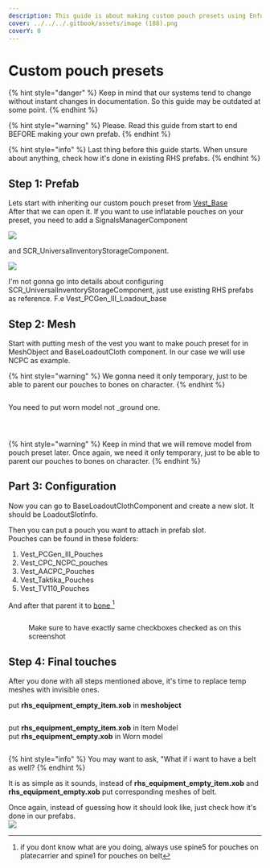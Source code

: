 ```yaml
---
description: This guide is about making custom pouch presets using Enfusion tools.
cover: ../../../.gitbook/assets/image (188).png
coverY: 0
---
```


# Custom pouch presets





{% hint style="danger" %}
Keep in mind that our systems tend to change without instant changes in documentation. So this guide may be outdated at some point.&#x20;
{% endhint %}

{% hint style="warning" %}
Please. Read this guide from start to end BEFORE making your own prefab.
{% endhint %}

{% hint style="info" %}
Last thing before this guide starts. When unsure about anything, check how it's done in existing RHS prefabs.
{% endhint %}

## Step 1: Prefab

Lets start with inheriting our custom pouch preset from [Vest\_Base](https://enfusionengine.com/api/redirect?to=enfusion://ResourceManager/\~RHSStatusQuo:Prefabs/Characters/Core/RHS\_Vest\_Base.et)[ ](https://enfusionengine.com/api/redirect?to=enfusion://ResourceManager/\~ArmaReforger:Prefabs/Characters/Core/Vest\_Base.et)\
After that we can open it. If you want to use inflatable pouches on your preset, you need to add a SignalsManagerComponent

![](<../../../.gitbook/assets/image (189).png>)

and SCR\_UniversalInventoryStorageComponent.

![](<../../../.gitbook/assets/image (197).png>)

I'm not gonna go into details about configuring SCR\_UniversalInventoryStorageComponent, just use existing RHS prefabs as reference. F.e Vest\_PCGen\_III\_Loadout\_base

## Step 2: Mesh

Start with putting mesh of the vest you want to make pouch preset for in MeshObject and BaseLoadoutCloth component. In our case we will use NCPC as example.



{% hint style="warning" %}
We gonna need it only temporary, just to be able to parent our pouches to bones on character.
{% endhint %}

<figure><img src="../../../.gitbook/assets/image (192).png" alt=""><figcaption></figcaption></figure>

You need to put worn model not \_ground one.

<figure><img src="../../../.gitbook/assets/image (191).png" alt=""><figcaption></figcaption></figure>

<figure><img src="../../../.gitbook/assets/image (193).png" alt=""><figcaption></figcaption></figure>

<figure><img src="../../../.gitbook/assets/image (194).png" alt=""><figcaption></figcaption></figure>



{% hint style="warning" %}
Keep in mind that we will remove model from pouch preset later. Once again, we need it only temporary, just to be able to parent our pouches to bones on character.
{% endhint %}





## Part 3: Configuration

Now you can go to BaseLoadoutClothComponent and create a new slot. It should be LoadoutSlotInfo.

Then you can put a pouch you want to attach in prefab slot. \
Pouches can be found in these folders:



1. Vest\_PCGen\_III\_Pouches
2. Vest\_CPC\_NCPC\_pouches
3. Vest\_AACPC\_Pouches
4. Vest\_Taktika\_Pouches
5. Vest\_TV110\_Pouches

And after that parent it to [bone ](#user-content-fn-1)[^1]

<figure><img src="../../../.gitbook/assets/image (196).png" alt=""><figcaption><p>Make sure to have exactly same checkboxes checked as on this screenshot</p></figcaption></figure>



## Step 4: Final touches

After you done with all steps mentioned above, it's time to replace temp meshes with invisible ones.

put **rhs\_equipment\_empty\_item.xob** in **meshobject**

<figure><img src="../../../.gitbook/assets/image (199).png" alt=""><figcaption></figcaption></figure>

put **rhs\_equipment\_empty\_item.xob** in Item Model \
put **rhs\_equipment\_empty.xob** in Worn model

<figure><img src="../../../.gitbook/assets/image (200).png" alt=""><figcaption></figcaption></figure>

{% hint style="info" %}
You may want to ask, "What if i want to have a belt as well?&#x20;
{% endhint %}

It is as simple as it sounds, instead of **rhs\_equipment\_empty\_item.xob** and **rhs\_equipment\_empty.xob** put corresponding meshes of belt.&#x20;

Once again, instead of guessing how it should look like, just check how it's done in our prefabs.\
![](<../../../.gitbook/assets/image (201).png>)

[^1]: if you dont know what are you doing, always use spine5 for pouches on platecarrier and spine1 for pouches on belt
